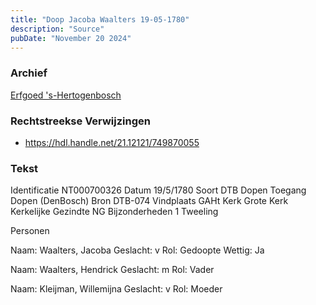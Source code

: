 ```yaml
---
title: "Doop Jacoba Waalters 19-05-1780"
description: "Source"
pubDate: "November 20 2024"
---
```


### Archief
[Erfgoed 's-Hertogenbosch](https://www.erfgoedshertogenbosch.nl/)

### Rechtstreekse Verwijzingen
- https://hdl.handle.net/21.12121/749870055

### Tekst
Identificatie NT000700326
Datum 19/5/1780
Soort DTB Dopen
Toegang Dopen (DenBosch)
Bron DTB-074
Vindplaats GAHt
Kerk Grote Kerk
Kerkelijke Gezindte NG
Bijzonderheden 1 Tweeling

Personen  

Naam:  Waalters, Jacoba
Geslacht:  v
Rol:  Gedoopte
Wettig:  Ja

Naam:  Waalters, Hendrick
Geslacht:  m
Rol:  Vader

Naam:  Kleijman, Willemijna
Geslacht:  v
Rol:  Moeder